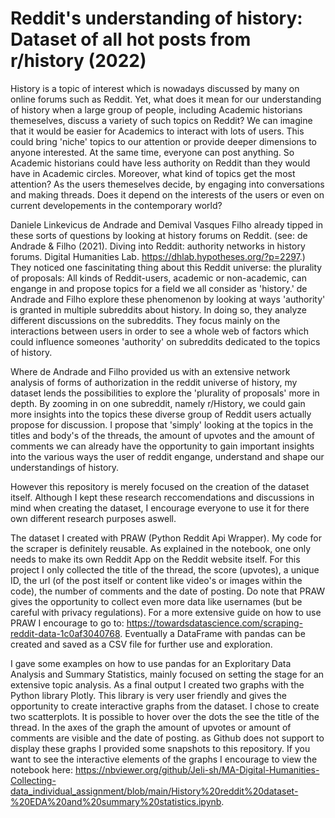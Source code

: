 # Reddit's understanding of history: Dataset of all hot posts from r/history (2022)

History is a topic of interest which is nowadays discussed by many on online forums such as Reddit. Yet, what does it mean for our understanding of history when a large group of people, including Academic historians themeselves, discuss a variety of such topics on Reddit? We can imagine that it would be easier for Academics to interact with lots of users. This could bring 'niche' topics to our attention or provide deeper dimensions to anyone interested. At the same time, everyone can post anything. So Academic historians could have less authority on Reddit than they would have in Academic circles. Moreover, what kind of topics get the most attention? As the users themeselves decide, by engaging into conversations and making threads. Does it depend on the interests of the users or even on current developements in the contemporary world?

Daniele Linkevicus de Andrade and Demival Vasques Filho already tipped in these sorts of questions by looking at history forums on Reddit. (see: de Andrade & Filho (2021). Diving into Reddit: authority networks in history forums. Digital Humanities Lab. https://dhlab.hypotheses.org/?p=2297.) They noticed one fascinitating thing about this Reddit universe: the plurality of proposals: All kinds of Reddit-users, academic or non-academic, can engange in and propose topics for a field we all consider as 'history.' de Andrade and Filho explore these phenomenon by looking at ways 'authority' is granted in multiple subreddits about history. In doing so, they analyze different discussions on the subreddits. They focus mainly on the interactions between users in order to see a whole web of factors which could influence someones 'authority' on subreddits dedicated to the topics of history. 

Where de Andrade and Filho provided us with an extensive network analysis of forms of authorization in the reddit universe of history, my dataset lends the possibilities to explore the 'plurality of proposals' more in depth. By zooming in on one subreddit, namely r/History, we could gain more insights into the topics these diverse group of Reddit users actually propose for discussion. I propose that 'simply' looking at the topics in the titles and body's of the threads, the amount of upvotes and the amount of comments we can already have the opportunity to gain important insights into the various ways the user of reddit engange, understand and shape our understandings of history. 

However this repository is merely focused on the creation of the dataset itself. Although I kept these research reccomendations and discussions in mind when creating the dataset, I encourage everyone to use it for there own different research purposes aswell. 

The dataset I created with PRAW (Python Reddit Api Wrapper). My code for the scraper is definitely reusable. As explained in the notebook, one only needs to make its own Reddit App on the Reddit website itself. For this project I only collected the title of the thread, the score (upvotes), a unique ID, the url (of the post itself or content like video's or images within the code), the number of comments and the date of posting. Do note that PRAW gives the opportunity to collect even more data like usernames (but be careful with privacy regulations). For a more extensive guide on how to use PRAW I encourage to go to: https://towardsdatascience.com/scraping-reddit-data-1c0af3040768. Eventually a DataFrame with pandas can be created and saved as a CSV file for further use and exploration.

I gave some examples on how to use pandas for an Exploritary Data Analysis and Summary Statistics, mainly focused on setting the stage for an extensive topic analysis. As a final output I created two graphs with the Python library Plotly. This library is very user friendly and gives the opportunity to create interactive graphs from the dataset. I chose to create two scatterplots. It is possible to hover over the dots the see the title of the thread. In the axes of the graph the amount of upvotes or amount of comments are visible and the date of posting. as Github does not support to display these graphs I provided some snapshots to this repository. If you want to see the interactive elements of the graphs I encourage to view the notebook here: https://nbviewer.org/github/Jeli-sh/MA-Digital-Humanities-Collecting-data_individual_assignment/blob/main/History%20reddit%20dataset-%20EDA%20and%20summary%20statistics.ipynb.


